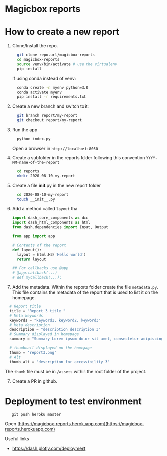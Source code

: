 # Magicbox reports
 

# How to create a new report

1. Clone/Install the repo.
  
    ```bash
      git clone repo.url/magicbox-reports
      cd magicbox-reports
      source venv/bin/activate # use the virtualenv
      pip install
    ```
    If using conda instead of venv:
    ```bash
      conda create -n myenv python=3.8
      conda activate myenv
      pip install -r requirements.txt
    ```

2. Create a new branch and switch to it:
    ```bash
      git branch report/my-report
      git checkout report/my-report
    ```

3. Run the app
    ```bash
      python index.py
    ```

    Open a browser in `http://localhost:8050`

3. Create a subfolder in the reports folder following this convention `YYYY-MM-name-of-the-report`
    ```bash
      cd reports
      mkdir 2020-08-10-my-report
    ```

4. Create a file __init__.py in the new report folder
    ```bash
      cd 2020-08-10-my-report
      touch __init__.py
    ```
5. Add a method called `layout` tha
  
    ```python
    import dash_core_components as dcc
    import dash_html_components as html
    from dash.dependencies import Input, Output

    from app import app

    # Contents of the report
    def layout():
      layout = html.H3('Hello world')
      return layout

    ## For callbacks use @app
    # @app.callback(...)
    # def mycallback(...):  
    ```

6. Add the metadata. Within the reports folder create the file `metadata.py`. This file contains the metadata of the report that is used to list it on the homepage.
   
  ```python
    # Report title
    title = "Report 3 title "
    # Meta keywords
    keywords = "keyword1, keyword2, keyword3"
    # Meta description
    description = "description description 3"
    # Summary displayed in homepage
    summary = "Summary Lorem ipsum dolor sit amet, consectetur adipiscing elit. Nunc mollis pulvinar tellus vel vulputate. Integer ac massa efficitur, sagittis turpis ullamcorper, vehicula velit. Donec placerat cursus leo eu ultrices. In porttitor varius nisl. In iaculis arcu non massa ullamcorper, ac blandit dolor pulvinar. Etiam tempus urna id sapien vulputate, a congue nunc condimentum. Proin pellen "

    # thumbnail displayed on the homepage
    thumb = 'report3.png'
    # Alt
    thumb_alt = 'description for accessibility 3'
  ```
  The `thumb` file must be in `/assets` within the root folder of the project.    

7. Create a PR in github.

# Deployment to test environment

```
   git push heroku master   
```

Open [https://magicbox-reports.herokuapp.com](https://magicbox-reports.herokuapp.com)



Useful links

* https://dash.plotly.com/deployment

